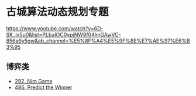 # 古城算法动态规划专题
https://www.youtube.com/watch?v=6D-SK_Ix5u0&list=PLbaIOC0vpjNW9f04lmGAwVC-856a6y5gw&ab_channel=%E5%8F%A4%E5%9F%8E%E7%AE%97%E6%B3%95


## 博弈类
- [292. Nim Game](https://leetcode.com/problems/nim-game/)
- [486. Predict the Winner](https://leetcode.com/problems/predict-the-winner/)
